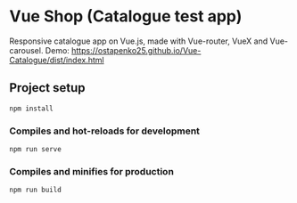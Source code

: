 # Vue Shop (Catalogue test app)

Responsive catalogue app on Vue.js, made with Vue-router, VueX and Vue-carousel. 
Demo: https://ostapenko25.github.io/Vue-Catalogue/dist/index.html

## Project setup
```
npm install
```

### Compiles and hot-reloads for development
```
npm run serve
```

### Compiles and minifies for production
```
npm run build
```
